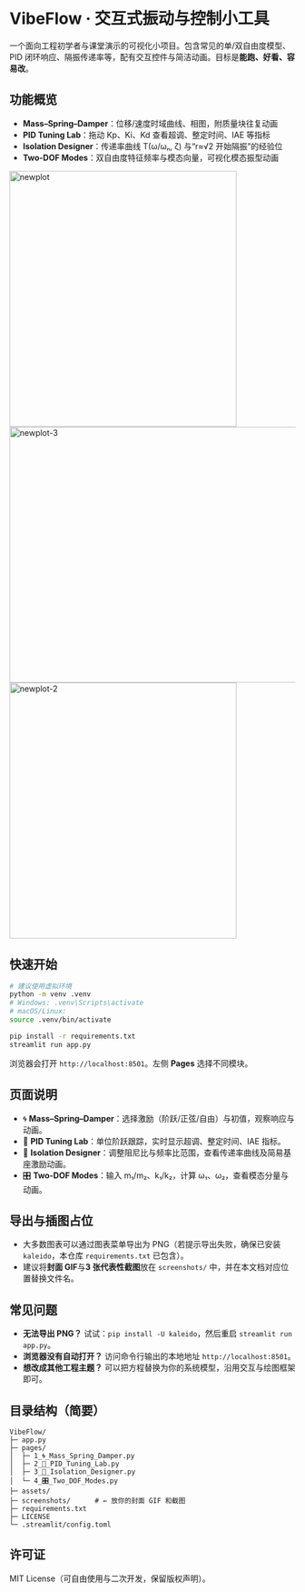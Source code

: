 # VibeFlow · 交互式振动与控制小工具

一个面向工程初学者与课堂演示的可视化小项目。包含常见的单/双自由度模型、PID 闭环响应、隔振传递率等，配有交互控件与简洁动画。目标是**能跑、好看、容易改**。

## 功能概览
- **Mass–Spring–Damper**：位移/速度时域曲线、相图，附质量块往复动画
- **PID Tuning Lab**：拖动 Kp、Ki、Kd 查看超调、整定时间、IAE 等指标
- **Isolation Designer**：传递率曲线 T(ω/ωₙ, ζ) 与“r≈√2 开始隔振”的经验位
- **Two-DOF Modes**：双自由度特征频率与模态向量，可视化模态振型动画

<!-- ===== 功能插图位（1~3 张静态图） ===== -->

<img width="400" height="450" alt="newplot" src="https://github.com/user-attachments/assets/58028c44-d1e6-4f4a-8bc9-878fe8e66d42" />
<img width="816" height="450" alt="newplot-3" src="https://github.com/user-attachments/assets/bd36b5e9-887e-40dc-8f56-d99749e3a047" />
<img width="400" height="450" alt="newplot-2" src="https://github.com/user-attachments/assets/36d438c1-1184-4ba7-8ef2-b00e4df6b8da" />


## 快速开始
```bash
# 建议使用虚拟环境
python -m venv .venv
# Windows: .venv\Scripts\activate
# macOS/Linux:
source .venv/bin/activate

pip install -r requirements.txt
streamlit run app.py
```
浏览器会打开 `http://localhost:8501`。左侧 **Pages** 选择不同模块。

## 页面说明
- 🌀 **Mass–Spring–Damper**：选择激励（阶跃/正弦/自由）与初值，观察响应与动画。
- 🧰 **PID Tuning Lab**：单位阶跃跟踪，实时显示超调、整定时间、IAE 指标。
- 🧱 **Isolation Designer**：调整阻尼比与频率比范围，查看传递率曲线及简易基座激励动画。
- 🎛️ **Two-DOF Modes**：输入 m₁/m₂、k₁/k₂，计算 ω₁、ω₂，查看模态分量与动画。

## 导出与插图占位
- 大多数图表可以通过图表菜单导出为 PNG（若提示导出失败，确保已安装 `kaleido`，本仓库 `requirements.txt` 已包含）。
- 建议将**封面 GIF**与**3 张代表性截图**放在 `screenshots/` 中，并在本文档对应位置替换文件名。

## 常见问题
- **无法导出 PNG？** 试试：`pip install -U kaleido`，然后重启 `streamlit run app.py`。
- **浏览器没有自动打开？** 访问命令行输出的本地地址 `http://localhost:8501`。
- **想改成其他工程主题？** 可以把方程替换为你的系统模型，沿用交互与绘图框架即可。

## 目录结构（简要）
```
VibeFlow/
├─ app.py
├─ pages/
│  ├─ 1_🌀_Mass_Spring_Damper.py
│  ├─ 2_🧰_PID_Tuning_Lab.py
│  ├─ 3_🧱_Isolation_Designer.py
│  └─ 4_🎛️_Two_DOF_Modes.py
├─ assets/
├─ screenshots/      # ← 放你的封面 GIF 和截图
├─ requirements.txt
├─ LICENSE
└─ .streamlit/config.toml
```

## 许可证
MIT License（可自由使用与二次开发，保留版权声明）。
